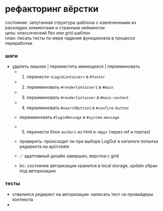 # рефакторинг вёрстки

состояние: запутанная структура шаблона с извлеченными из раскладки элементами и странным неймингом   
цель: классический flex или grid шаблон  
план: писать тесты по мере падения функционала в процессе переработки   

### шаги
* удалить лишнее | переместить имеющееся | переименовать
  * 1. перенести `````<LoginContainer>````` в `````#footer`````
  * 2. переименовать ```#renderContainer1``` в ```#main```
  * 3. переименовать ```#renderContainer``` в ```#main-content```
  
  * 4. переименовать ```#searchButton1``` в ```#confirm-button```
  *    переименовать ```#loginMessage``` в ```#system-message```
  * 5. перенести блок ```anchors``` из html в ```<App>``` (через ref и портал)
  * проверить: происходит ли при выборе LogOut в каталоге попытка редиректа на api/create

  * ✅ адаптивный дизайн завершен, верстка с grid 
  * bc: состояние авторизации хранится в local storage, update убран под авторизацию

### тесты
* отвалился редирект на авторизации: написать тест на провайдеры контекста
* 
